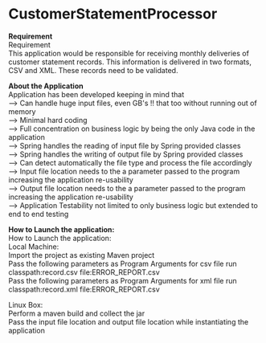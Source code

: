 # CustomerStatementProcessor

<b>Requirement</b><br/>
Requirement<br/>
This application would be responsible for receiving monthly deliveries of customer statement records. This information is delivered in two formats, CSV and XML. These records need to be validated.<br/>

<b>About the Application</b><br/>
Application has been developed keeping in mind that 
 <br/> --> Can handle huge input files, even GB's !! that too without running out of memory
 <br/> --> Minimal hard coding
 <br/> --> Full concentration on business logic by being the only Java code in the application
 <br/> --> Spring handles the reading of input file by Spring provided classes
 <br/> --> Spring handles the writing of output file by Spring provided classes
 <br/> --> Can detect automatically the file type and process the file accordingly
 <br/> --> Input file location needs to the a parameter passed to the program increasing the application re-usability
 <br/> --> Output file location needs to the a parameter passed to the program increasing the application re-usability
 <br/> --> Application Testability not limited to only business logic but extended to end to end testing
 
 <b>How to Launch the application:</b><br/>
 How to Launch the application:<br/>
  Local Machine:
  <br/> Import the project as existing Maven project
  <br/> Pass the following parameters as Program Arguments for csv file run
  		classpath:record.csv file:ERROR_REPORT.csv
  <br/> Pass the following parameters as Program Arguments for xml file run
  		classpath:record.xml file:ERROR_REPORT.csv
  		
  Linux Box:
  <br/> Perform a maven build and collect the jar
  <br/> Pass the input file location and output file location while instantiating the application 
  
  
  
  